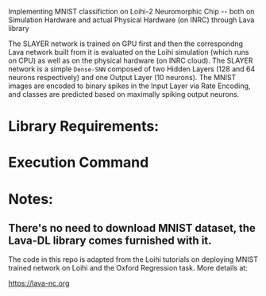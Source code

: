 Implementing MNIST classifiction on Loihi-2 Neuromorphic Chip -- both on
Simulation Hardware and actual Physical Hardware (on INRC) through Lava library

The SLAYER network is trained on GPU first and then the correspondng Lava
network built from it is evaluated on the Loihi simulation (which runs on CPU)
as well as on the physical hardware (on INRC cloud). The SLAYER network is a
simple `Dense-SNN` composed of two Hidden Layers (128 and 64 neurons
respectively) and one Output Layer (10 neurons). The MNIST images are encoded to
binary spikes in the Input Layer via Rate Encoding, and classes are predicted
based on maximally spiking output neurons.

# Library Requirements:

# Execution Command

# Notes:

There's no need to download MNIST dataset, the Lava-DL library comes furnished
with it.
---

The code in this repo is adapted from the Loihi tutorials on deploying MNIST
trained network on Loihi and the Oxford Regression task. More details at:

https://lava-nc.org

